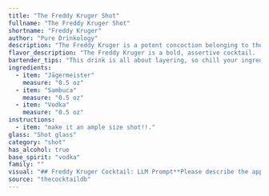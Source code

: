 ```yaml
---
title: "The Freddy Kruger Shot"
fullname: "The Freddy Kruger Shot"
shortname: "Freddy Kruger"
author: "Pure Drinkology"
description: "The Freddy Kruger is a potent concoction belonging to the layered shot family. Its origins are likely recent and informal, reflecting a trend of combining strong spirits in a visually appealing, if not particularly refined, manner. "
flavor_description: "The Freddy Kruger is a bold, assertive cocktail.  The Jägermeister brings its signature herbal and spiced notes, while the Sambuca contributes a sweet, licorice-forward flavor. Vodka serves as a clean canvas, allowing the other flavors to shine. Expect a complex mix of bitter, sweet, and licorice, with a slightly warming finish. It's not for the faint of heart, but for those who enjoy adventurous flavor combinations. "
bartender_tips: "This drink is all about layering, so chill your ingredients beforehand for the best visual effect.  Pour the Jägermeister slowly down the side of the glass, followed by the Sambuca (it'll float), and top with vodka for a clean finish.  Don't stir – you want distinct layers!  Use a shot glass for a traditional presentation or a rocks glass for a larger serving. "
ingredients:
  - item: "Jägermeister"
    measure: "0.5 oz"
  - item: "Sambuca"
    measure: "0.5 oz"
  - item: "Vodka"
    measure: "0.5 oz"
instructions:
  - item: "make it an ample size shot!!."
glass: "Shot glass"
category: "shot"
has_alcohol: true
base_spirit: "vodka"
family: ""
visual: "## Freddy Kruger Cocktail: LLM Prompt**Please describe the appearance of a cocktail called Freddy Kruger made with Jägermeister, Sambuca, and Vodka. **Consider the following:*** **Color:** What is the dominant color? Are there layers, gradients, or a swirl of colors?* **Clarity:** Is the cocktail clear, cloudy, or opaque?* **Texture:**  Is it smooth, syrupy, or icy?* **Garnish:** Are there any garnishes, and if so, what are they?* **Glassware:** What type of glass is it served in?**The goal is to create a vivid description of the cocktail's visual appeal, capturing its essence and potential symbolism related to the name Freddy Kruger.** "
source: "thecocktaildb"
---
```



